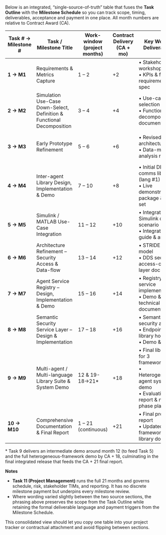 Below is an integrated, “single-source-of-truth” table that fuses the **Task Outline** with the **Milestone Schedule** so you can track scope, timing, deliverables, acceptance and payment in one place. All month numbers are relative to Contract Award (CA).

| Task # → Milestone # | Task / Milestone Title                                                 | Work-window (project months) | Contract Delivery (CA + mo) | Key Work & Deliverables                                                                                          | Acceptance Criteria                             | Payment   |
| -------------------- | ---------------------------------------------------------------------- | ---------------------------- | --------------------------- | ---------------------------------------------------------------------------------------------------------------- | ----------------------------------------------- | --------- |
| **1 → M1**           | Requirements & Metrics Capture                                         | 1 – 2                        | +2                          | • Stakeholder workshops<br>• KPIs & full requirements spec                                                       | DAF end-user/customer approve requirements doc  | \$75 k    |
| **2 → M2**           | Simulation Use-Case Down-Select, Definition & Functional Decomposition | 3 – 4                        | +4                          | • Use-case selection report<br>• Functional decomposition document                                               | DAF review & acceptance of docs                 | \$137.5 k |
| **3 → M3**           | Early Prototype Refinement                                             | 5 – 6                        | +6                          | • Revised proto architecture<br>• Data-model analysis report                                                     | DAF approval of architecture report & briefing  | \$137.5 k |
| **4 → M4**           | Inter-agent Library Design, Implementation & Demo                      | 7 – 10                       | +8                          | • Initial DDS comms library (lang #1)<br>• Live demonstration package & doc set                                  | DAF acceptance of demo & tech docs              | \$137.5 k |
| **5 → M5**           | Simulink / MATLAB Use-Case Integration                                 | 11 – 12                      | +10                         | • Integrated Simulink demo scenario<br>• Integration guide & artifacts                                           | DAF acceptance of integration demo & docs       | \$137.5 k |
| **6 → M6**           | Architecture Refinement – Security Access & Data-flow                  | 13 – 14                      | +12                         | • STRIDE threat model<br>• DDS security access-control layer doc & code                                          | DAF approval of security layer demonstration    | \$137.5 k |
| **7 → M7**           | Agent Service Registry – Design, Implementation & Demo                 | 15 – 16                      | +14                         | • Registry service implemented<br>• Demo & technical documentation                                               | DAF acceptance of registry functionality        | \$137.5 k |
| **8 → M8**           | Semantic Security Service Layer – Design & Implementation              | 17 – 18                      | +16                         | • Semantic security agent<br>• Endpoint-library hooks<br>• Demo & docs                                           | DAF acceptance of semantic-security demo & docs | \$137.5 k |
| **9 → M9**           | Multi-agent / Multi-language Library Suite & System Demo               | 12 & 19-18→21\*              | +18                         | • Final libraries for 3 frameworks<br>• Heterogeneous-agent system demo<br>• Evaluation report & next-phase plan | DAF sign-off on evaluation report & system demo | \$137.5 k |
| **10 → M10**         | Comprehensive Documentation & Final Report                             | 1 – 21 (continuous)          | +21                         | • Final project report<br>• Updated framework & library docs                                                     | DAF approval of final report                    | \$75 k    |

\* Task 9 delivers an intermediate demo around month 12 (to feed Task 5) and the full heterogeneous-framework demo by CA + 18, culminating in the final integrated release that feeds the CA + 21 final report.

**Notes**

* **Task 11 (Project Management)** runs the full 21 months and governs schedule, risk, stakeholder TIMs, and reporting. It has no discrete milestone payment but underpins every milestone review.
* Where wording varied slightly between the two source sections, the phrasing above preserves the scope from the Task Outline while retaining the formal deliverable language and payment triggers from the Milestone Schedule.

This consolidated view should let you copy one table into your project tracker or contractual attachment and avoid flipping between sections.
